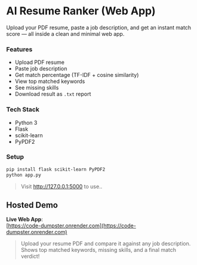 # AI Resume Ranker (Web App)

Upload your PDF resume, paste a job description, and get an instant match score — all inside a clean and minimal web app.

### Features
- Upload PDF resume
- Paste job description
- Get match percentage (TF-IDF + cosine similarity)
- View top matched keywords
- See missing skills
- Download result as `.txt` report

### Tech Stack
- Python 3
- Flask
- scikit-learn
- PyPDF2

### Setup
```bash
pip install flask scikit-learn PyPDF2
python app.py
```

> Visit http://127.0.0.1:5000 to use..

## Hosted Demo

**Live Web App**:  
[https://code-dumpster.onrender.com](https://code-dumpster.onrender.com)

> Upload your resume PDF and compare it against any job description.  
> Shows top matched keywords, missing skills, and a final match verdict!
